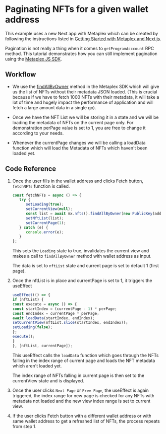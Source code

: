 # Paginating NFTs for a given wallet address

This example uses a new Next app with Metaplex which can be created by following the instructions listed in [Getting Started with Metaplex and Next.js](../getting-started-nextjs).

Pagination is not really a thing when it comes to `getProgramAcccount` RPC method. This tutorial demonstrates how you can still implement pagination using the [Metaplex JS SDK](https://github.com/metaplex-foundation/js).

## Workflow

- We use the [findAllByOwner](https://github.com/metaplex-foundation/js#findallbyowner) method in the Metaplex SDK which will give us the list of NFTs without their metadata JSON loaded. (This is crucial because if we have to fetch 1000 NFTs with their metadata, it will take a lot of time and hugely impact the performance of application and will fetch a large amount data in a single go).

- Once we have the NFT List we will be storing it in a state and we will be loading the metadata of NFTs on the current page only. For demonstration perPage value is set to 1, you are free to change it according to your needs.

- Whenever the currentPage changes we will be calling a loadData function which will load the Metadata of NFTs which haven't been loaded yet.

## Code Reference

1. Once the user fills in the wallet address and clicks Fetch button, `fetchNFTs` function is called.

   ```js
   const fetchNFTs = async () => {
      try {
         setLoading(true);
         setCurrentView(null);
         const list = await mx.nfts().findAllByOwner(new PublicKey(address));
         setNftList(list);
         setCurrentPage(1);
      } catch (e) {
         console.error(e);
      }
   };
   ```
   This sets the `Loading` state to true, invalidates the current view and makes a call to `findAllByOwner` method with wallet address as input.

   The data is set to `nftList` state and current page is set to default 1 (first page).

2. Once the nftList is in place and currentPage is set to 1, it triggers the useEffect

   ```js
   useEffect(() => {
   if (nftList) {
   const execute = async () => {
   const startIndex = (currentPage - 1) * perPage;
   const endIndex = currentPage * perPage;
   await loadData(startIndex, endIndex);
   setCurrentView(nftList.slice(startIndex, endIndex));
   setLoading(false);
   };
   execute();
   }
   }, [nftList, currentPage]);
   ```

   This useEffect calls the `loadData` function which goes through the NFTs falling in the index range of current page and loads the NFT metadata which aren't loaded yet.

   The index range of NFTs falling in current page is then set to the currentView state and is displayed.

3. Once the user clicks `Next Page` or `Prev Page`, the useEffect is again triggered, the index range for new page is checked for any NFTs with metadata not loaded and the new view index range is set to current view.

4. If the user clicks Fetch button with a different wallet address or with same wallet address to get a refreshed list of NFTs, the process repeats from step 1.
